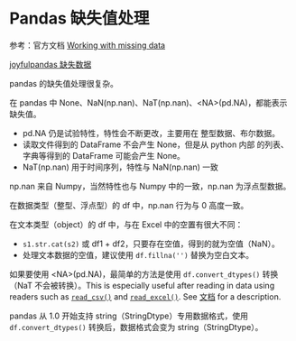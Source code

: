 # Pandas 缺失值处理

参考：官方文档 [Working with missing data](https://pandas.pydata.org/pandas-docs/stable/user_guide/missing_data.html)

[joyfulpandas 缺失数据](http://joyfulpandas.datawhale.club/Content/ch7.html)

pandas 的缺失值处理很复杂。

在 pandas 中 None、NaN(np.nan)、NaT(np.nan)、\<NA>(pd.NA)，都能表示缺失值。

* pd.NA 仍是试验特性，特性会不断更改，主要用在 整型数据、布尔数据。
* 读取文件得到的 DataFrame 不会产生 None，但是从 python 内部 的列表、字典等得到的 DataFrame 可能会产生 None。
* NaT(np.nan) 用于时间序列，特性与 NaN(np.nan) 一致

np.nan 来自 Numpy，当然特性也与 Numpy 中的一致，np.nan 为浮点型数据。

在数据类型（整型、浮点型）的 df 中，np.nan 行为与 0 高度一致。

在文本类型（object）的 df 中，与在 Excel 中的空置有很大不同：

* `s1.str.cat(s2)` 或 df1 + df2，只要存在空值，得到的就为空值（NaN）。
* 处理文本数据的空值，建议使用 `df.fillna('')` 替换为空白文本。

如果要使用 \<NA>(pd.NA)，最简单的方法是使用 `df.convert_dtypes()` 转换（NaT 不会被转换）。This is especially useful after reading in data using readers such as [`read_csv()`](https://pandas.pydata.org/pandas-docs/stable/reference/api/pandas.read_csv.html#pandas.read_csv) and [`read_excel()`](https://pandas.pydata.org/pandas-docs/stable/reference/api/pandas.read_excel.html#pandas.read_excel). See [文档](https://pandas.pydata.org/pandas-docs/stable/user_guide/missing_data.html#missing-data-na-conversion) for a description.

pandas 从 1.0 开始支持 string（StringDtype）专用数据格式，使用 `df.convert_dtypes()` 转换后，数据格式会变为 string（StringDtype）。
